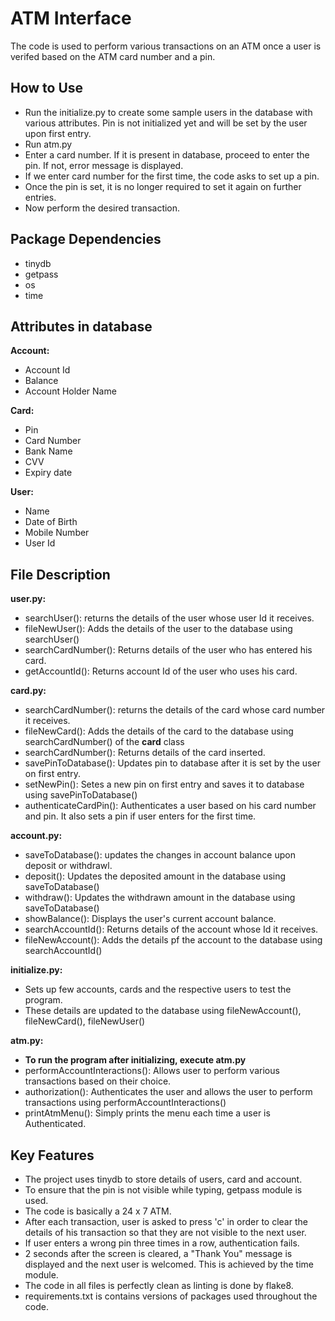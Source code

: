 
# ATM Interface
The code is used to perform various transactions on an ATM once a user is verifed based on the ATM card number and a pin.


## How to Use
* Run the initialize.py to create some sample users in the database with various attributes. Pin is not initialized yet and will be set by the user upon first entry.
* Run atm.py
* Enter a card number. If it is present in database, proceed to enter the pin. If not, error message is displayed.
* If we enter card number for the first time, the code asks to set up a pin.
* Once the pin is set, it is no longer required to set it again on further entries.
* Now perform the desired transaction.

## Package Dependencies
* tinydb
* getpass
* os
* time
## Attributes in database
**Account:**
* Account Id
* Balance
* Account Holder Name

**Card:**
* Pin
* Card Number
* Bank Name
* CVV
* Expiry date 

**User:**
* Name
* Date of Birth
* Mobile Number
* User Id

## File Description
**user.py:**

* searchUser(): returns the details of the user whose user Id it receives.
* fileNewUser(): Adds the details of the user to the database using searchUser()
* searchCardNumber(): Returns details of the user who has entered his card.
* getAccountId(): Returns account Id of the user who uses his card.

**card.py:**

* searchCardNumber(): returns the details of the card whose card number it receives.
* fileNewCard(): Adds the details of the card to the database using searchCardNumber() of the **card** class
* searchCardNumber(): Returns details of the card inserted.
* savePinToDatabase(): Updates pin to database after it is set by the user on first entry.
* setNewPin(): Setes a new pin on first entry and saves it to database using savePinToDatabase()
* authenticateCardPin(): Authenticates a user based on his card number and pin. It also sets a pin if user enters for the first time.

**account.py:**
* saveToDatabase(): updates the changes in account balance upon deposit or withdrawl.
* deposit(): Updates the deposited amount in the database using saveToDatabase()
* withdraw(): Updates the withdrawn amount in the database using saveToDatabase()
* showBalance(): Displays the user's current account balance.
* searchAccountId(): Returns details of the account whose Id it receives.
* fileNewAccount(): Adds the details pf the account to the database using searchAccountId()

**initialize.py:**

* Sets up few accounts, cards and the respective users to test the program.
* These details are updated to the database using fileNewAccount(), fileNewCard(), fileNewUser()

**atm.py:**

* **To run the program after initializing, execute atm.py**
* performAccountInteractions(): Allows user to perform various transactions based on their choice.
* authorization(): Authenticates the user and allows the user to perform transactions using performAccountInteractions()
* printAtmMenu(): Simply prints the menu each time a user is Authenticated.







## Key Features
* The project uses tinydb to store details of users, card and account.
* To ensure that the pin is not visible while typing, getpass module is used.
* The code is basically a 24 x 7 ATM.
* After each transaction, user is asked to press 'c' in order to clear the details of his transaction so that they are not visible to the next user.
* If user enters a wrong pin three times in a row, authentication fails. 
* 2 seconds after the screen is cleared, a "Thank You" message is displayed and the next user is welcomed. This is achieved by the time module.
* The code in all files is perfectly clean as linting is done by flake8.
* requirements.txt is contains versions of packages used throughout the code.

